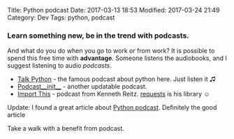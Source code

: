 Title: Python podcast
Date: 2017-03-13 18:53
Modified: 2017-03-24 21:49
Category: Dev
Tags: python, podcast

### Learn something new, be in the trend with podcasts. 

And what do you do when you go to work or from work? It is possible to spend this free time with **advantage**. Someone listens the audiobooks, and I suggest listening to audio _podcasts_.

* [Talk Python](https://talkpython.fm/) - the famous podcast about python here. Just listen it ♫
* [Podcast__init__](https://www.podcastinit.com/) - another updatable podcast.
* [Import This](https://www.kennethreitz.org/import-this/) - podcast from Kenneth Reitz. [requests](https://github.com/kennethreitz/requests) is his library ☺

Update: I found a great article about [Python podcast](https://dbader.org/blog/ultimate-list-of-python-podcasts). Definitely the good article


Take a walk with a benefit from podcast.